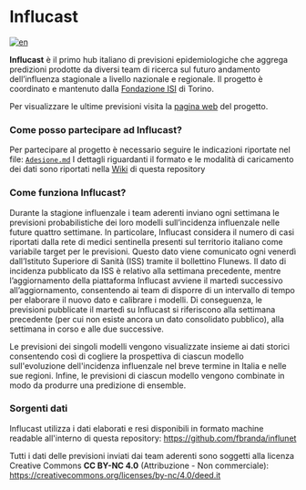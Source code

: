 # Influcast 
[![en](https://img.shields.io/badge/lang-en-red.svg)](https://github.com/Predizioni-Epidemiologiche-Italia/Influcast/blob/main/README.en.md)

__Influcast__ è il primo hub italiano di previsioni epidemiologiche che aggrega predizioni prodotte da diversi team di ricerca sul futuro andamento dell’influenza stagionale a livello nazionale e regionale. Il progetto è coordinato e mantenuto dalla [Fondazione ISI](https://www.isi.it/en/home) di Torino.

Per visualizzare le ultime previsioni visita la [pagina web](https://influcast.org/it/) del progetto.

### Come posso partecipare ad Influcast?
Per partecipare al progetto è necessario seguire le indicazioni riportate nel file: [`Adesione.md`](https://github.com/Predizioni-Epidemiologiche-Italia/Influcast/blob/main/Adesione.md)
I dettagli riguardanti il formato e le modalità di caricamento dei dati sono riportati nella [Wiki](https://github.com/Predizioni-Epidemiologiche-Italia/Influcast/wiki) di questa repository

### Come funziona Influcast? 
Durante la stagione influenzale i team aderenti inviano ogni settimana le previsioni probabilistiche dei loro modelli sull’incidenza influenzale nelle future quattro settimane. In particolare, Influcast considera il numero di casi riportati dalla rete di medici sentinella presenti sul territorio italiano come variabile target per le previsioni. Questo dato viene comunicato ogni venerdì dall’Istituto Superiore di Sanità (ISS) tramite il bollettino Flunews. Il dato di incidenza pubblicato da ISS è relativo alla settimana precedente, mentre l’aggiornamento della piattaforma Influcast avviene il martedì successivo all’aggiornamento, consentendo ai team di disporre di un intervallo di tempo per elaborare il nuovo dato e calibrare i modelli. Di conseguenza, le previsioni pubblicate il martedì su Influcast si riferiscono alla settimana precedente (per cui non esiste ancora un dato consolidato pubblico), alla settimana in corso e alle due successive.

Le previsioni dei singoli modelli vengono visualizzate insieme ai dati storici consentendo così di cogliere la prospettiva di ciascun modello sull'evoluzione dell'incidenza influenzale nel breve termine in Italia e nelle sue regioni. Infine, le previsioni di ciascun modello vengono combinate in modo da produrre una predizione di ensemble.


### Sorgenti dati
Influcast utilizza i dati elaborati e resi disponibili in formato machine readable all'interno di questa repository: https://github.com/fbranda/influnet


Tutti i dati delle previsioni inviati dai team aderenti sono soggetti alla licenza Creative Commons __CC BY-NC 4.0__ (Attribuzione - Non commerciale): https://creativecommons.org/licenses/by-nc/4.0/deed.it



